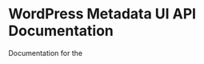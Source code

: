 WordPress Metadata UI API Documentation
=====================================

Documentation for the